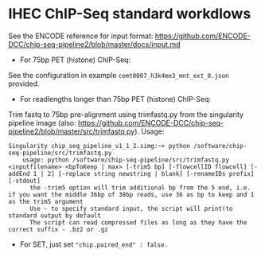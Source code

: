 # IHEC ChIP-Seq standard workdlows

See the ENCODE reference for input format: https://github.com/ENCODE-DCC/chip-seq-pipeline2/blob/master/docs/input.md

* For 75bp PET (histone) ChIP-Seq:

See the configuration in example `cemt0007_h3k4me3_mnt_ext_0.json` provided. 

* For readlengths longer than 75bp PET (histone) ChIP-Seq:

Trim fastq to 75bp pre-alignment using trimfastq.py from the singularity pipeline image (also: https://github.com/ENCODE-DCC/chip-seq-pipeline2/blob/master/src/trimfastq.py). Usage: 

    Singularity chip_seq_pipeline_v1_1_2.simg:~> python /software/chip-seq-pipeline/src/trimfastq.py 
        usage: python /software/chip-seq-pipeline/src/trimfastq.py <inputfilename> <bpToKeep | max> [-trim5 bp] [-flowcellID flowcell] [-addEnd 1 | 2] [-replace string newstring | blank] [-renameIDs prefix] [-stdout]
	      the -trim5 option will trim additional bp from the 5 end, i.e. if you want the middle 36bp of 38bp reads, use 36 as bp to keep and 1 as the trim5 argument
	      Use - to specify standard input, the script will print(to standard output by default
	      The script can read compressed files as long as they have the correct suffix - .bz2 or .gz

* For SET, just set `"chip.paired_end" : false.` 
